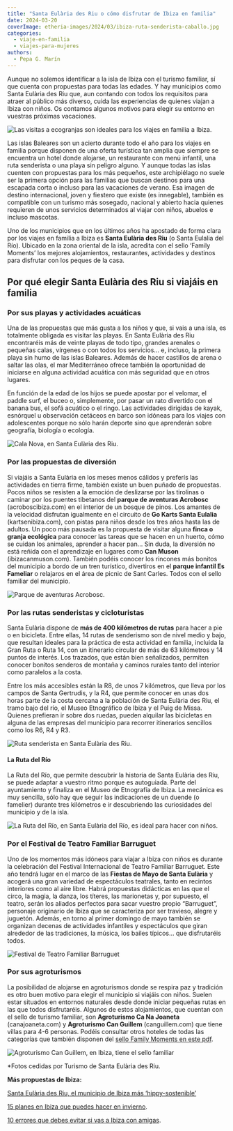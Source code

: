 ```yaml
---
title: "Santa Eulària des Riu o cómo disfrutar de Ibiza en familia"
date: 2024-03-20
coverImage: etheria-images/2024/03/ibiza-ruta-senderista-caballo.jpg
categories: 
  - viaje-en-familia
  - viajes-para-mujeres
authors: 
  - Pepa G. Marín
---
```


Aunque no solemos identificar a la isla de Ibiza con el turismo familiar, sí que cuenta 
con propuestas para todas las edades. Y hay municipios como Santa Eulària des Riu que, 
aun contando con todos los requisitos para atraer al público más diverso, cuida las 
experiencias de quienes viajan a Ibiza con niños. Os contamos algunos motivos para 
elegir su entorno en vuestras próximas vacaciones. 

![Las visitas a ecogranjas son ideales para los viajes en familia a Ibiza.](etheria-images/2024/03/ibiza-granja-familiar-850x567.jpg "Las visitas a ecogranjas son ideales para los viajes en familia a Ibiza.")

Las islas Baleares son un acierto durante todo el año para los viajes en familia porque 
disponen de una oferta turística tan amplia que siempre se encuentra un hotel donde 
alojarse, un restaurante con menú infantil, una ruta senderista o una playa sin peligro 
alguno. Y aunque todas las islas cuenten con propuestas para los más pequeños, este 
archipiélago no suele ser la primera opción para las familias que buscan destinos para 
una escapada corta o incluso para las vacaciones de verano. Esa imagen de destino 
internacional, joven y fiestero que existe (es innegable), también es compatible con un 
turismo más sosegado, nacional y abierto hacia quienes requieren de unos servicios 
determinados al viajar con niños, abuelos e incluso mascotas. 

Uno de los municipios que en los últimos años ha apostado de forma clara por los viajes 
en familia a Ibiza es **Santa Eulària des Riu** (o Santa Eulalia del Río). Ubicado en la 
zona oriental de la isla, acredita con el sello ‘Family Moments’ los mejores 
alojamientos, restaurantes, actividades y destinos para disfrutar con los peques de la 
casa. 

## Por qué elegir Santa Eulària des Riu si viajáis en familia

### Por sus playas y actividades acuáticas

Una de las propuestas que más gusta a los niños y que, si vais a una isla, es totalmente 
obligada es visitar las playas. En Santa Eulària des Riu encontraréis más de veinte 
playas de todo tipo, grandes arenales o pequeñas calas, vírgenes o con todos los 
servicios… e, incluso, la primera playa sin humo de las islas Baleares. Además de hacer 
castillos de arena o saltar las olas, el mar Mediterráneo ofrece también la oportunidad 
de iniciarse en alguna actividad acuática con más seguridad que en otros lugares. 

En función de la edad de los hijos se puede apostar por el velomar, el paddle surf, el 
buceo o, simplemente, por pasar un rato divertido con el banana bus, el sofá acuático o 
el ringo. Las actividades dirigidas de kayak, esnórquel u observación cetáceos en barco 
son idóneas para los viajes con adolescentes porque no sólo harán deporte sino que 
aprenderán sobre geografía, biología o ecología. 

![Cala Nova, en Santa Eulària des Riu.](etheria-images/2024/03/ibiza-cala-nova.jpg "Cala Nova, en Santa Eulària des Riu.")

### Por las propuestas de diversión

Si viajáis a Santa Eulària en los meses menos cálidos y preferís las actividades en 
tierra firme, también existe un buen puñado de propuestas. Pocos niños se resisten a la 
emoción de deslizarse por las tirolinas o caminar por los puentes tibetanos del **parque 
de aventuras Acrobosc** (acroboscibiza.com) en el interior de un bosque de pinos. Los 
amantes de la velocidad disfrutan igualmente en el circuito de **Go Karts Santa 
Eulalia** (kartsenibiza.com), con pistas para niños desde los tres años hasta las de 
adultos. Un poco más pausada es la propuesta de visitar alguna **finca o granja 
ecológica** para conocer las tareas que se hacen en un huerto, cómo se cuidan los 
animales, aprender a hacer pan… Sin duda, la diversión no está reñida con el aprendizaje 
en lugares como **Can Muson** (ibizacanmuson.com). También podéis conocer los rincones 
más bonitos del municipio a bordo de un tren turístico, divertiros en el **parque 
infantil Es Fameliar** o relajaros en el área de picnic de Sant Carles. Todos con el 
sello familiar del municipio. 

![Parque de aventuras Acrobosc.](etheria-images/2024/03/ibiza-parque-aventuras.jpg "Parque de aventuras Acrobosc.")

### Por las rutas senderistas y cicloturistas

Santa Eulària dispone de **más de 400 kilómetros de rutas** para hacer a pie o en 
bicicleta. Entre ellas, 14 rutas de senderismo son de nivel medio y bajo, que resultan 
ideales para la práctica de esta actividad en familia, incluida la Gran Ruta o Ruta 14, 
con un itinerario circular de más de 63 kilómetros y 14 puntos de interés. Los trazados, 
que están bien señalizados, permiten conocer bonitos senderos de montaña y caminos 
rurales tanto del interior como paralelos a la costa. 

Entre los más accesibles están la R8, de unos 7 kilómetros, que lleva por los campos de 
Santa Gertrudis, y la R4, que permite conocer en unas dos horas parte de la costa 
cercana a la población de Santa Eulària des Riu, el tramo bajo del río, el Museo 
Etnográfico de Ibiza y el Puig de Missa. Quienes prefieran ir sobre dos ruedas, pueden 
alquilar las bicicletas en alguna de las empresas del municipio para recorrer 
itinerarios sencillos como los R6, R4 y R3. 

![Ruta senderista en Santa Eulària des Riu.](etheria-images/2024/03/ibiza-ruta-senderista-caballo.jpg "Ruta senderista en Santa Eulària des Riu.")

#### La Ruta del Río

La Ruta del Río, que permite descubrir la historia de Santa Eulària des Riu, se puede 
adaptar a vuestro ritmo porque es autoguiada. Parte del ayuntamiento y finaliza en el 
Museo de Etnografía de Ibiza. La mecánica es muy sencilla, sólo hay que seguir las 
indicaciones de un duende (o famelier) durante tres kilómetros e ir descubriendo las 
curiosidades del municipio y de la isla. 

![La Ruta del Río, en Santa Eulària del Río, es ideal para hacer con niños.](etheria-images/2024/03/ibiza-paseo-del-rio-850x567.jpg "La Ruta del Río, en Santa Eulària del Río, es ideal para hacer con niños.")

### Por el Festival de Teatro Familiar Barruguet

Uno de los momentos más idóneos para viajar a Ibiza con niños es durante la celebración 
del Festival Internacional de Teatro Familiar Barruguet. Este año tendrá lugar en el 
marco de las **Fiestas de Mayo de Santa Eulària** y acogerá una gran variedad de 
espectáculos teatrales, tanto en recintos interiores como al aire libre. Habrá 
propuestas didácticas en las que el circo, la magia, la danza, los títeres, las 
marionetas y, por supuesto, el teatro, serán los aliados perfectos para sacar vuestro 
propio “Barruguet”, personaje originario de Ibiza que se caracteriza por ser travieso, 
alegre y juguetón. Además, en torno al primer domingo de mayo también se organizan 
decenas de actividades infantiles y espectáculos que giran alrededor de las tradiciones, 
la música, los bailes típicos… que disfrutaréis todos. 

![Festival de Teatro Familiar Barruguet](etheria-images/2024/03/teatro-barruguet.jpg "Festival de Teatro Familiar Barruguet.")

### Por sus agroturismos

La posibilidad de alojarse en agroturismos donde se respira paz y tradición es otro buen 
motivo para elegir el municipio si viajáis con niños. Suelen estar situados en entornos 
naturales desde donde iniciar pequeñas rutas en las que todos disfrutaréis. Algunos de 
estos alojamientos, que cuentan con el sello de turismo familiar, son **Agroturismo Ca 
Na Joaneta** (canajoaneta.com) y **Agroturismo Can Guillem** (canguillem.com) que tiene 
villas para 4-6 personas. Podéis consultar otros hoteles de todas las categorías que 
también disponen del [sello Family Moments en este 
pdf](https://visitsantaeulalia.com/images/recursos/PDF/Sello-family-moments.pdf). 

![Agroturismo Can Guillem, en Ibiza, tiene el sello familiar](etheria-images/2024/03/ibiza-Agroturismo-can-guillem.jpg "Agroturismo Can Guillem.")

\*Fotos cedidas por Turismo de Santa Eulària des Riu. 

**Más propuestas de Ibiza:** 

[Santa Eulària des Riu, el municipio de Ibiza más 
‘hippy-sostenible’](https://etheriamagazine.com/2023/03/03/santa-eularia-des-riu-ibiza/) 

[15 planes en Ibiza que puedes hacer en 
invierno](https://etheriamagazine.com/2021/11/05/planes-viaje-a-ibiza-en-invierno/). 

[10 errores que debes evitar si vas a Ibiza con 
amigas](https://etheriamagazine.com/2018/06/25/viaje-a-ibiza-con-amigas/).
